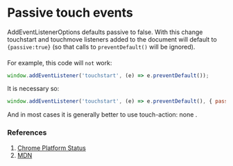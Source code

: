 # Passive touch events

AddEventListenerOptions defaults passive to false. With this change touchstart and touchmove listeners added to the document
will default to `{passive:true}` (so that calls to `preventDefault()` will be ignored).
####
For example, this code will `not` work:
```javascript
window.addEventListener('touchstart', (e) => e.preventDefault());
```
It is necessary so:
```javascript
window.addEventListener('touchstart', (e) => e.preventDefault(), { passive: false });
```
And in most cases it is generally better to use touch-action: none .

### References
1. [Chrome Platform Status](https://www.chromestatus.com/features/5093566007214080)
2. [MDN](https://developer.mozilla.org/ru/docs/Web/API/TouchEvent#Using_with_addEventListener()_and_preventDefault())
